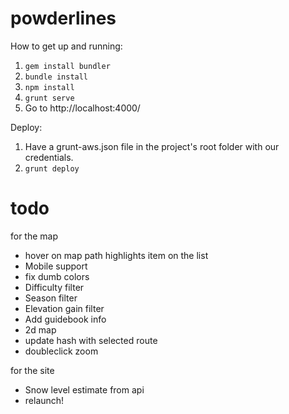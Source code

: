 powderlines
===========

How to get up and running:
1. `gem install bundler`
2. `bundle install`
3. `npm install`
4. `grunt serve`
5. Go to http://localhost:4000/

Deploy:
1. Have a grunt-aws.json file in the project's root folder with our credentials.
2. `grunt deploy`



todo
====

for the map
* hover on map path highlights item on the list
* Mobile support
* fix dumb colors
* Difficulty filter
* Season filter
* Elevation gain filter
* Add guidebook info
* 2d map
* update hash with selected route
* doubleclick zoom

for the site
* Snow level estimate from api
* relaunch!